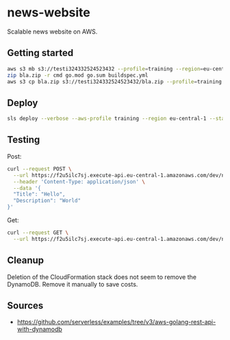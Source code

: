 # news-website

Scalable news website on AWS.

## Getting started

```bash
aws s3 mb s3://testi324332524523432 --profile=training --region=eu-central-1
zip bla.zip -r cmd go.mod go.sum buildspec.yml
aws s3 cp bla.zip s3://testi324332524523432/bla.zip --profile=training --region=eu-central-1
```

## Deploy

```bash
sls deploy --verbose --aws-profile training --region eu-central-1 --stage dev
```

## Testing

Post:

```bash
curl --request POST \
  --url https://f2u5ilc7sj.execute-api.eu-central-1.amazonaws.com/dev/newsitem \
  --header 'Content-Type: application/json' \
  --data '{
  "Title": "Hello",
  "Description": "World"
}'
```

Get:

```bash
curl --request GET \
  --url https://f2u5ilc7sj.execute-api.eu-central-1.amazonaws.com/dev/news
```

## Cleanup

Deletion of the CloudFormation stack does not seem to remove the DynamoDB.
Remove it manually to save costs.

## Sources

* <https://github.com/serverless/examples/tree/v3/aws-golang-rest-api-with-dynamodb>
